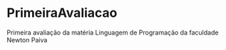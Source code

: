 # PrimeiraAvaliacao
Primeira avaliação da matéria Linguagem de Programação da faculdade Newton Paiva 
